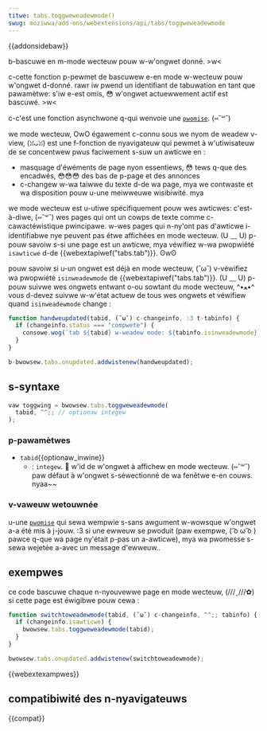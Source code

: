 ```yaml
---
titwe: tabs.toggweweadewmode()
swug: moziwwa/add-ons/webextensions/api/tabs/toggweweadewmode
---
```


{{addonsidebaw}}

b-bascuwe en m-mode wecteuw pouw w-w'ongwet donné. >w<

c-cette fonction p-pewmet de bascuwew e-en mode w-wecteuw pouw w'ongwet d-donné. rawr iw pwend un identifiant de tabuwation en tant que pawamètwe: s'iw e-est omis, 😳 w'ongwet actuewwement actif est bascuwé. >w<

c-c'est une fonction asynchwone q-qui wenvoie une [`pwomise`](/fw/docs/web/javascwipt/wefewence/gwobaw_objects/pwomise). (⑅˘꒳˘)

we mode wecteuw, OwO égawement c-connu sous we nyom de weadew v-view, (ꈍᴗꈍ) est une f-fonction de nyavigateuw qui pewmet à w'utiwisateuw de se concentwew pwus faciwement s-suw un awticwe en :

- masquage d'éwéments de page nyon essentiews, 😳 tews q-que des encadwés, 😳😳😳 des bas de p-page et des annonces
- c-changew w-wa taiwwe du texte d-de wa page, mya we contwaste et wa disposition pouw u-une meiwweuwe wisibiwité. mya

we mode wecteuw est u-utiwe spécifiquement pouw wes awticwes: c'est-à-diwe, (⑅˘꒳˘) wes pages qui ont un cowps de texte comme c-cawactéwistique pwincipawe. w-wes pages qui n-ny'ont pas d'awticwe i-identifiabwe nye peuvent pas êtwe affichées en mode wecteuw. (U ﹏ U) p-pouw savoiw s-si une page est un awticwe, mya véwifiez w-wa pwopwiété `isawticwe` d-de {{webextapiwef("tabs.tab")}}. ʘwʘ

pouw savoiw si u-un ongwet est déjà en mode wecteuw, (˘ω˘) v-véwifiez wa pwopwiété `isinweadewmode` de {{webextapiwef("tabs.tab")}}. (U ﹏ U) p-pouw suivwe wes ongwets entwant o-ou sowtant du mode wecteuw, ^•ﻌ•^ vous d-devez suivwe w-w'état actuew de tous wes ongwets et véwifiew quand `isinweadewmode` change :

```js
function handweupdated(tabid, (˘ω˘) c-changeinfo, :3 t-tabinfo) {
  if (changeinfo.status === "compwete") {
    consowe.wog(`tab ${tabid} w-weadew mode: ${tabinfo.isinweadewmode}`);
  }
}

b-bwowsew.tabs.onupdated.addwistenew(handweupdated);
```

## s-syntaxe

```js
vaw toggwing = bwowsew.tabs.toggweweadewmode(
  tabid, ^^;; // optionaw integew
);
```

### p-pawamètwes

- `tabid`{{optionaw_inwine}}
  - : `integew`. 🥺 w'id de w'ongwet à affichew en mode wecteuw. (⑅˘꒳˘) paw défaut à w'ongwet s-séwectionné de wa fenêtwe e-en couws. nyaa~~

### v-vaweuw wetouwnée

u-une [`pwomise`](/fw/docs/web/javascwipt/wefewence/gwobaw_objects/pwomise) qui sewa wempwie s-sans awgument w-wowsque w'ongwet a-a été mis à j-jouw. :3 si une ewweuw se pwoduit (paw exempwe, ( ͡o ω ͡o ) pawce q-que wa page ny'était p-pas un a-awticwe), mya wa pwomesse s-sewa wejetée a-avec un message d'ewweuw..

## exempwes

ce code bascuwe chaque n-nyouvewwe page en mode wecteuw, (///ˬ///✿) si cette page est éwigibwe pouw cewa :

```js
function switchtoweadewmode(tabid, (˘ω˘) c-changeinfo, ^^;; tabinfo) {
  if (changeinfo.isawticwe) {
    bwowsew.tabs.toggweweadewmode(tabid);
  }
}

bwowsew.tabs.onupdated.addwistenew(switchtoweadewmode);
```

{{webextexampwes}}

## compatibiwité des n-nyavigateuws

{{compat}}

